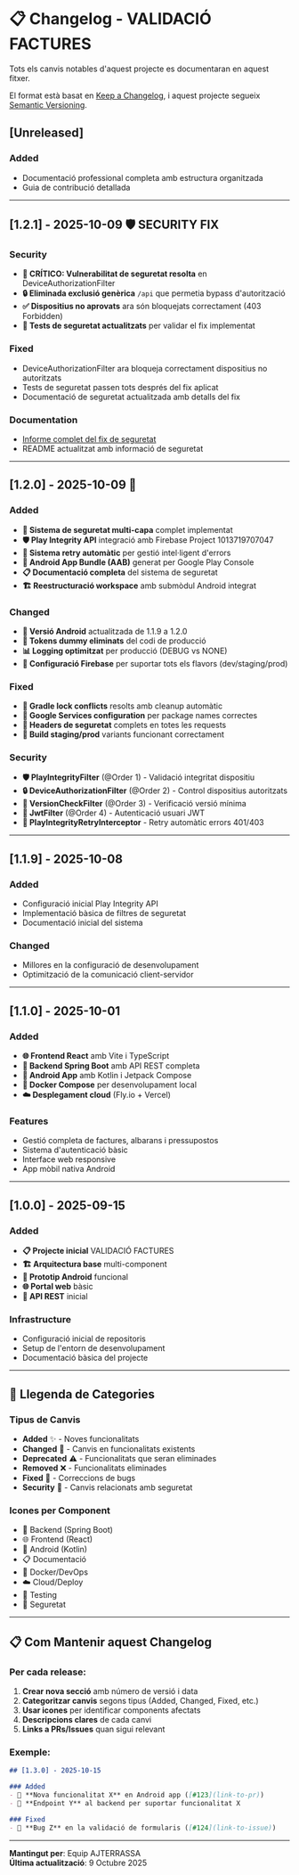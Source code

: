 # 📋 Changelog - VALIDACIÓ FACTURES

Tots els canvis notables d'aquest projecte es documentaran en aquest fitxer.

El format està basat en [Keep a Changelog](https://keepachangelog.com/en/1.0.0/),
i aquest projecte segueix [Semantic Versioning](https://semver.org/spec/v2.0.0.html).

## [Unreleased]

### Added
- Documentació professional completa amb estructura organitzada
- Guia de contribució detallada

---

## [1.2.1] - 2025-10-09 🛡️ SECURITY FIX

### Security
- **🚨 CRÍTICO: Vulnerabilitat de seguretat resolta** en DeviceAuthorizationFilter
- **🔒 Eliminada exclusió genèrica** `/api` que permetia bypass d'autorització
- **✅ Dispositius no aprovats** ara són bloquejats correctament (403 Forbidden)
- **🧪 Tests de seguretat actualitzats** per validar el fix implementat

### Fixed
- DeviceAuthorizationFilter ara bloqueja correctament dispositius no autoritzats
- Tests de seguretat passen tots després del fix aplicat
- Documentació de seguretat actualitzada amb detalls del fix

### Documentation
- [Informe complet del fix de seguretat](docs/seguretat/SECURITY_FIX_VULNERABILITAT_DEVICE_AUTHORIZATION.md)
- README actualitzat amb informació de seguretat

---

## [1.2.0] - 2025-10-09 🎉

### Added
- **🔐 Sistema de seguretat multi-capa** complet implementat
- **🛡️ Play Integrity API** integració amb Firebase Project 1013719707047
- **🔄 Sistema retry automàtic** per gestió intel·ligent d'errors
- **📱 Android App Bundle (AAB)** generat per Google Play Console
- **📋 Documentació completa** del sistema de seguretat
- **🏗️ Reestructuració workspace** amb submòdul Android integrat

### Changed
- **📱 Versió Android** actualitzada de 1.1.9 a 1.2.0
- **🔑 Tokens dummy eliminats** del codi de producció
- **📊 Logging optimitzat** per producció (DEBUG vs NONE)
- **🔧 Configuració Firebase** per suportar tots els flavors (dev/staging/prod)

### Fixed
- **🐛 Gradle lock conflicts** resolts amb cleanup automàtic
- **🔧 Google Services configuration** per package names correctes
- **🔄 Headers de seguretat** complets en totes les requests
- **📱 Build staging/prod** variants funcionant correctament

### Security
- **🛡️ PlayIntegrityFilter** (@Order 1) - Validació integritat dispositiu
- **🔒 DeviceAuthorizationFilter** (@Order 2) - Control dispositius autoritzats  
- **📱 VersionCheckFilter** (@Order 3) - Verificació versió mínima
- **🔑 JwtFilter** (@Order 4) - Autenticació usuari JWT
- **🔄 PlayIntegrityRetryInterceptor** - Retry automàtic errors 401/403

---

## [1.1.9] - 2025-10-08

### Added
- Configuració inicial Play Integrity API
- Implementació bàsica de filtres de seguretat
- Documentació inicial del sistema

### Changed
- Millores en la configuració de desenvolupament
- Optimització de la comunicació client-servidor

---

## [1.1.0] - 2025-10-01

### Added
- **🌐 Frontend React** amb Vite i TypeScript
- **🔧 Backend Spring Boot** amb API REST completa
- **📱 Android App** amb Kotlin i Jetpack Compose
- **🐳 Docker Compose** per desenvolupament local
- **☁️ Desplegament cloud** (Fly.io + Vercel)

### Features
- Gestió completa de factures, albarans i pressupostos
- Sistema d'autenticació bàsic
- Interface web responsive
- App mòbil nativa Android

---

## [1.0.0] - 2025-09-15

### Added
- **📋 Projecte inicial** VALIDACIÓ FACTURES
- **🏗️ Arquitectura base** multi-component
- **📱 Prototip Android** funcional
- **🌐 Portal web** bàsic
- **🔧 API REST** inicial

### Infrastructure
- Configuració inicial de repositoris
- Setup de l'entorn de desenvolupament
- Documentació bàsica del projecte

---

## 📝 **Llegenda de Categories**

### Tipus de Canvis
- **Added** ✨ - Noves funcionalitats
- **Changed** 🔄 - Canvis en funcionalitats existents
- **Deprecated** ⚠️ - Funcionalitats que seran eliminades
- **Removed** ❌ - Funcionalitats eliminades
- **Fixed** 🐛 - Correccions de bugs
- **Security** 🔐 - Canvis relacionats amb seguretat

### Icones per Component
- 🔧 Backend (Spring Boot)
- 🌐 Frontend (React)
- 📱 Android (Kotlin)
- 📋 Documentació
- 🐳 Docker/DevOps
- ☁️ Cloud/Deploy
- 🧪 Testing
- 🔐 Seguretat

---

## 📋 **Com Mantenir aquest Changelog**

### Per cada release:

1. **Crear nova secció** amb número de versió i data
2. **Categoritzar canvis** segons tipus (Added, Changed, Fixed, etc.)
3. **Usar icones** per identificar components afectats
4. **Descripcions clares** de cada canvi
5. **Links a PRs/Issues** quan sigui relevant

### Exemple:
```markdown
## [1.3.0] - 2025-10-15

### Added
- 📱 **Nova funcionalitat X** en Android app ([#123](link-to-pr))
- 🔧 **Endpoint Y** al backend per suportar funcionalitat X

### Fixed  
- 🐛 **Bug Z** en la validació de formularis ([#124](link-to-issue))
```

---

**Mantingut per**: Equip AJTERRASSA  
**Última actualització**: 9 Octubre 2025